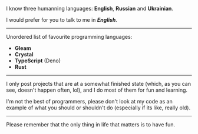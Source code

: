 
I know three humanning languages: **English**, **Russian** and **Ukrainian**. 

I would prefer for you to talk to me in ***English***.

---

Unordered list of favourite programming languages:

* **Gleam**
* **Crystal**
* **TypeScript** (Deno)
* **Rust**
  
---

I only post projects that are at a somewhat finished state (which, as you can see, doesn't happen often, lol), and I do most of them for fun and learning.

I'm not the best of programmers, please don't look at my code as an example of what you should or shouldn't do (especially if its like, really old).

---

Please remember that the only thing in life that matters is to have fun.
